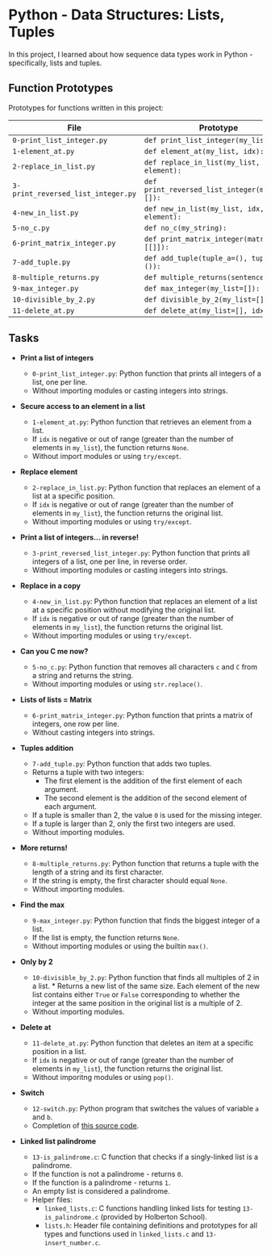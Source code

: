 # Python - Data Structures: Lists, Tuples

In this project, I learned about how sequence data types work in Python - specifically, lists and tuples.

## Function Prototypes
Prototypes for functions written in this project:

| File                               | Prototype                                      |
| ---------------------------------- | ---------------------------------------------- |
| `0-print_list_integer.py`          | `def print_list_integer(my_list=[]):`          |
| `1-element_at.py`                  | `def element_at(my_list, idx):`                | 
| `2-replace_in_list.py`             | `def replace_in_list(my_list, idx, element):`  |
| `3-print_reversed_list_integer.py` | `def print_reversed_list_integer(my_list=[]):` |
| `4-new_in_list.py`                 | `def new_in_list(my_list, idx, element):`      |
| `5-no_c.py`                        | `def no_c(my_string):`                         |
| `6-print_matrix_integer.py`        | `def print_matrix_integer(matrix=[[]]):`       |
| `7-add_tuple.py`                   | `def add_tuple(tuple_a=(), tuple_b=()):`       |
| `8-multiple_returns.py`            | `def multiple_returns(sentence):`              |
| `9-max_integer.py`                 | `def max_integer(my_list=[]):`                 |
| `10-divisible_by_2.py`             | `def divisible_by_2(my_list=[]):`              |
| `11-delete_at.py`                  | `def delete_at(my_list=[], idx=0):`            |

## Tasks
* **Print a list of integers**
  * `0-print_list_integer.py`: Python function that prints all integers of a list, one per line.
  * Without importing modules or casting integers into strings.

* **Secure access to an element in a list**
  * `1-element_at.py`: Python function that retrieves an element from a list.
  * If `idx` is negative or out of range (greater than the number of elements in `my_list`), the function returns `None`.
  * Without import modules or using `try/except`.

* **Replace element**
  * `2-replace_in_list.py`: Python function that replaces an element of a list at a specific position.
  * If `idx` is negative or out of range (greater than the number of elements in `my_list`), the function returns the original list.
  * Without importing modules or using `try/except`.

* **Print a list of integers... in reverse!**
  * `3-print_reversed_list_integer.py`: Python function that prints all integers of a list, one per line, in reverse order.
  * Without importing modules or casting integers into strings.

* **Replace in a copy**
  * `4-new_in_list.py`: Python function that replaces an element of a list at a specific position without modifying the original list.
  * If `idx` is negative or out of range (greater than the number of elements in `my_list`), the function returns the original list.
  * Without importing modules or using `try/except`.

* **Can you C me now?**
  * `5-no_c.py`: Python function that removes all characters `c` and `C` from a string and returns the string.
  * Without importing modules or using `str.replace()`.

* **Lists of lists = Matrix**
  * `6-print_matrix_integer.py`: Python function that prints a matrix of integers, one row per line.
  * Without casting integers into strings.

* **Tuples addition**
  * `7-add_tuple.py`: Python function that adds two tuples.
  * Returns a tuple with two integers:
    * The first element is the addition of the first element of each argument.
    * The second element is the addition of the second element of each argument.
  * If a tuple is smaller than 2, the value `0` is used for the missing integer.
  * If a tuple is larger than 2, only the first two integers are used.
  * Without importing modules.

* **More returns!**
  * `8-multiple_returns.py`: Python function that returns a tuple with the length of a string and its first character.
  * If the string is empty, the first character should equal `None`.
  * Without importing modules.

* **Find the max**
  * `9-max_integer.py`: Python function that finds the biggest integer of a list.
  * If the list is empty, the function returns `None`.
  * Without importing modules or using the builtin `max()`.

* **Only by 2**
  * `10-divisible_by_2.py`: Python function that finds all multiples of 2 in a list.  * Returns a new list of the same size. Each element of the new list contains either `True` or `False` corresponding to whether the integer at the same position in the original list is a multiple of 2.
  * Without importing modules.

* **Delete at**
  * `11-delete_at.py`: Python function that deletes an item at a specific position in a list.
  * If `idx` is negative or out of range (greater than the number of elements in `my_list`), the function returns the original list.
  * Without imporitng modules or using `pop()`.

* **Switch**
  * `12-switch.py`: Python program that switches the values of variable `a` and `b`.
  * Completion of [this source code](https://github.com/holbertonschool/0x03.py/blob/master/12-switch_py).

* **Linked list palindrome**
  * `13-is_palindrome.c`: C function that checks if a singly-linked list is a palindrome.
  * If the function is not a palindrome - returns `0`.
  * If the function is a palindrome - returns `1`.
  * An empty list is considered a palindrome.
  * Helper files:
    * `linked_lists.c`: C functions handling linked lists for testing `13-is_palindrome.c` (provided by Holberton School).
    * `lists.h`: Header file containing definitions and prototypes for all types and functions used in `linked_lists.c` and `13-insert_number.c`.

